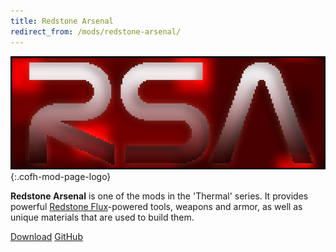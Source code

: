 ```yaml
---
title: Redstone Arsenal
redirect_from: /mods/redstone-arsenal/
---
```


![Redstone Arsenal logo](/assets/images/modlogos/redstone-arsenal.png){:.cofh-mod-page-logo}


**Redstone Arsenal** is one of the mods in the 'Thermal' series. It provides
powerful [Redstone Flux](/docs/redstone-flux/)-powered tools, weapons and armor,
as well as unique materials that are used to build them.


<div class="uk-margin-top uk-button-group">
    <a class="uk-button uk-button-large uk-button-success uk-text-bold" href="/downloads/">Download</a>
    <a class="uk-button uk-button-large" href="https://github.com/CoFH/RedstoneArsenal">GitHub</a>
</div>
